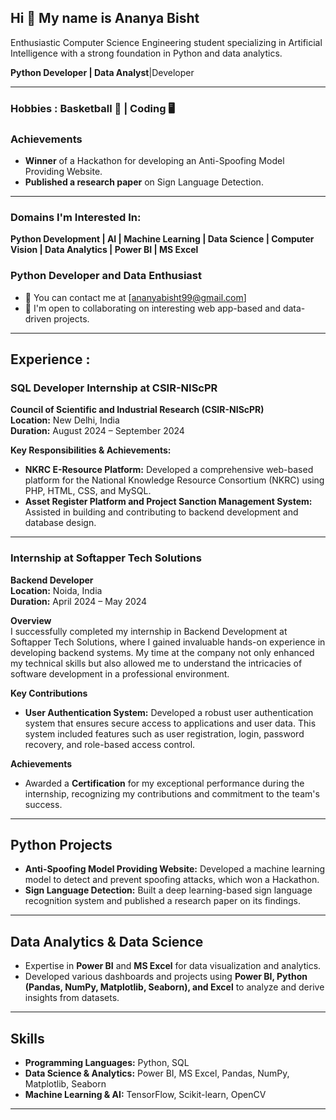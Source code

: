 ## Hi 👋 My name is Ananya Bisht

Enthusiastic Computer Science Engineering student specializing in Artificial Intelligence with a strong foundation in Python and data analytics.

**Python Developer | Data Analyst**|Developer 

---

### Hobbies : Basketball 🏀 | Coding 🖥️

### Achievements
- **Winner** of a Hackathon for developing an Anti-Spoofing Model Providing Website.
- **Published a research paper** on Sign Language Detection.

---

### Domains I'm Interested In:
**Python Development | AI | Machine Learning | Data Science | Computer Vision | Data Analytics | Power BI | MS Excel**

### Python Developer and Data Enthusiast

- 📝 You can contact me at [ananyabisht99@gmail.com]
- 🤝 I'm open to collaborating on interesting web app-based and data-driven projects.

---

## Experience :

### SQL Developer Internship at CSIR-NIScPR
**Council of Scientific and Industrial Research (CSIR-NIScPR)**  
**Location:** New Delhi, India  
**Duration:** August 2024 – September 2024  

**Key Responsibilities & Achievements:**
- **NKRC E-Resource Platform:** Developed a comprehensive web-based platform for the National Knowledge Resource Consortium (NKRC) using PHP, HTML, CSS, and MySQL.
- **Asset Register Platform and Project Sanction Management System:** Assisted in building and contributing to backend development and database design.

---

### Internship at Softapper Tech Solutions  
**Backend Developer**  
**Location:** Noida, India  
**Duration:** April 2024 – May 2024  

**Overview**  
I successfully completed my internship in Backend Development at Softapper Tech Solutions, where I gained invaluable hands-on experience in developing backend systems. My time at the company not only enhanced my technical skills but also allowed me to understand the intricacies of software development in a professional environment.

**Key Contributions**
- **User Authentication System:** Developed a robust user authentication system that ensures secure access to applications and user data. This system included features such as user registration, login, password recovery, and role-based access control.

**Achievements**
- Awarded a **Certification** for my exceptional performance during the internship, recognizing my contributions and commitment to the team's success.

---

## Python Projects
- **Anti-Spoofing Model Providing Website:** Developed a machine learning model to detect and prevent spoofing attacks, which won a Hackathon.
- **Sign Language Detection:** Built a deep learning-based sign language recognition system and published a research paper on its findings.

---

## Data Analytics & Data Science
- Expertise in **Power BI** and **MS Excel** for data visualization and analytics.
- Developed various dashboards and projects using **Power BI, Python (Pandas, NumPy, Matplotlib, Seaborn), and Excel** to analyze and derive insights from datasets.

---

## Skills
- **Programming Languages:** Python, SQL
- **Data Science & Analytics:** Power BI, MS Excel, Pandas, NumPy, Matplotlib, Seaborn
- **Machine Learning & AI:** TensorFlow, Scikit-learn, OpenCV

---




